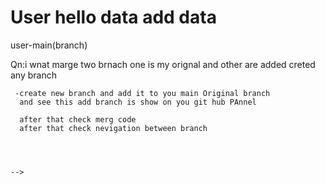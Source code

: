 # User hello data  add data

 <!-- git branch
   
  > write step of using git in terminal 

    when i 
    howe we do

   


Qn:-i when i craete acount and login firts time my main branch
are bydefault automatically created first time

    nOw in terminal after cloning
    i navigate on my repository/folder name --User(which have inide created my manin branch)

  git-tech-->user-main(branch)
    
  Qn:i wnat marge two brnach one is my orignal and other are added creted any branch


     -create new branch and add it to you main Original branch
      and see this add branch is show on you git hub PAnnel

      after that check merg code 
      after that check nevigation between branch
       



    -->


<!-- 

    


 -->

